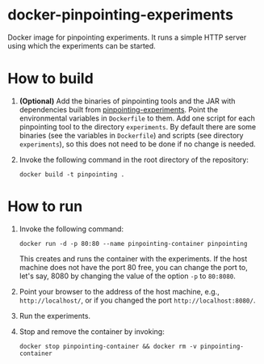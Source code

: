 


# docker-pinpointing-experiments

Docker image for pinpointing experiments.
It runs a simple HTTP server using which the experiments can be started.



# How to build

1. __(Optional)__ Add the binaries of pinpointing tools and
    the JAR with dependencies built from [pinpointing-experiments](https://github.com/liveontologies/pinpointing-experiments).
    Point the environmental variables in `Dockerfile` to them.
    Add one script for each pinpointing tool to the directory `experiments`.
    By default there are some binaries (see the variables in `Dockerfile`)
    and scripts (see directory `experiments`),
    so this does not need to be done if no change is needed.

1. Invoke the following command in the root directory of the repository:
    ```
    docker build -t pinpointing .
    ```



# How to run

1. Invoke the following command:
    ```
    docker run -d -p 80:80 --name pinpointing-container pinpointing
    ```
    This creates and runs the container with the experiments.
    If the host machine does not have the port 80 free,
    you can change the port to, let's say, 8080 by
    changing the value of the option `-p` to `80:8080`.

1. Point your browser to the address of the host machine,
    e.g., `http://localhost/`, or if you changed the port `http://localhost:8080/`.

1. Run the experiments.

1. Stop and remove the container by invoking:
    ```
    docker stop pinpointing-container && docker rm -v pinpointing-container
    ```




